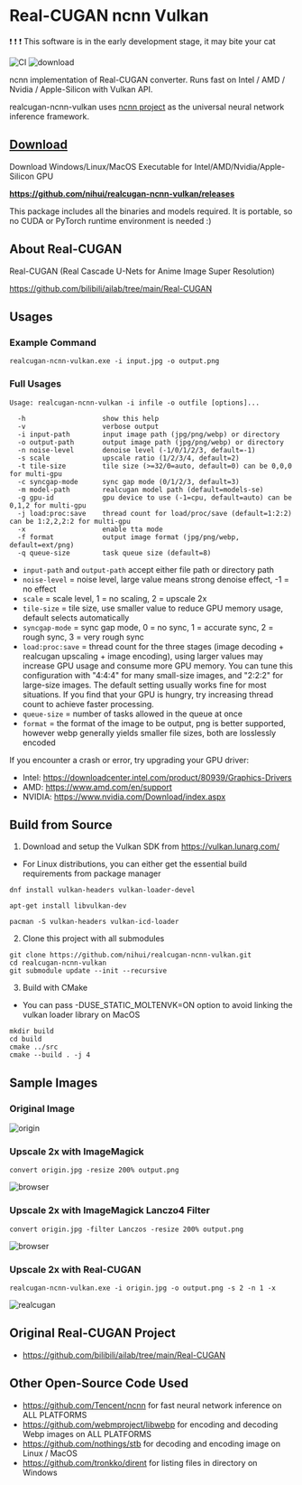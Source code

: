 # Real-CUGAN ncnn Vulkan

:exclamation: :exclamation: :exclamation: This software is in the early development stage, it may bite your cat

![CI](https://github.com/nihui/realcugan-ncnn-vulkan/workflows/CI/badge.svg)
![download](https://img.shields.io/github/downloads/nihui/realcugan-ncnn-vulkan/total.svg)

ncnn implementation of Real-CUGAN converter. Runs fast on Intel / AMD / Nvidia / Apple-Silicon with Vulkan API.

realcugan-ncnn-vulkan uses [ncnn project](https://github.com/Tencent/ncnn) as the universal neural network inference
framework.

## [Download](https://github.com/nihui/realcugan-ncnn-vulkan/releases)

Download Windows/Linux/MacOS Executable for Intel/AMD/Nvidia/Apple-Silicon GPU

**https://github.com/nihui/realcugan-ncnn-vulkan/releases**

This package includes all the binaries and models required. It is portable, so no CUDA or PyTorch runtime environment is
needed :)

## About Real-CUGAN

Real-CUGAN (Real Cascade U-Nets for Anime Image Super Resolution)

https://github.com/bilibili/ailab/tree/main/Real-CUGAN

## Usages

### Example Command

```shell
realcugan-ncnn-vulkan.exe -i input.jpg -o output.png
```

### Full Usages

```console
Usage: realcugan-ncnn-vulkan -i infile -o outfile [options]...

  -h                   show this help
  -v                   verbose output
  -i input-path        input image path (jpg/png/webp) or directory
  -o output-path       output image path (jpg/png/webp) or directory
  -n noise-level       denoise level (-1/0/1/2/3, default=-1)
  -s scale             upscale ratio (1/2/3/4, default=2)
  -t tile-size         tile size (>=32/0=auto, default=0) can be 0,0,0 for multi-gpu
  -c syncgap-mode      sync gap mode (0/1/2/3, default=3)
  -m model-path        realcugan model path (default=models-se)
  -g gpu-id            gpu device to use (-1=cpu, default=auto) can be 0,1,2 for multi-gpu
  -j load:proc:save    thread count for load/proc/save (default=1:2:2) can be 1:2,2,2:2 for multi-gpu
  -x                   enable tta mode
  -f format            output image format (jpg/png/webp, default=ext/png)
  -q queue-size        task queue size (default=8)
```

- `input-path` and `output-path` accept either file path or directory path
- `noise-level` = noise level, large value means strong denoise effect, -1 = no effect
- `scale` = scale level, 1 = no scaling, 2 = upscale 2x
- `tile-size` = tile size, use smaller value to reduce GPU memory usage, default selects automatically
- `syncgap-mode` = sync gap mode, 0 = no sync, 1 = accurate sync, 2 = rough sync, 3 = very rough sync
- `load:proc:save` = thread count for the three stages (image decoding + realcugan upscaling + image encoding), using
  larger values may increase GPU usage and consume more GPU memory. You can tune this configuration with "4:4:4" for
  many small-size images, and "2:2:2" for large-size images. The default setting usually works fine for most situations.
  If you find that your GPU is hungry, try increasing thread count to achieve faster processing.
- `queue-size` = number of tasks allowed in the queue at once
- `format` = the format of the image to be output, png is better supported, however webp generally yields smaller file
  sizes, both are losslessly encoded

If you encounter a crash or error, try upgrading your GPU driver:

- Intel: https://downloadcenter.intel.com/product/80939/Graphics-Drivers
- AMD: https://www.amd.com/en/support
- NVIDIA: https://www.nvidia.com/Download/index.aspx

## Build from Source

1. Download and setup the Vulkan SDK from https://vulkan.lunarg.com/

- For Linux distributions, you can either get the essential build requirements from package manager

```shell
dnf install vulkan-headers vulkan-loader-devel
```

```shell
apt-get install libvulkan-dev
```

```shell
pacman -S vulkan-headers vulkan-icd-loader
```

2. Clone this project with all submodules

```shell
git clone https://github.com/nihui/realcugan-ncnn-vulkan.git
cd realcugan-ncnn-vulkan
git submodule update --init --recursive
```

3. Build with CMake

- You can pass -DUSE_STATIC_MOLTENVK=ON option to avoid linking the vulkan loader library on MacOS

```shell
mkdir build
cd build
cmake ../src
cmake --build . -j 4
```

## Sample Images

### Original Image

![origin](images/0.jpg)

### Upscale 2x with ImageMagick

```shell
convert origin.jpg -resize 200% output.png
```

![browser](images/1.png)

### Upscale 2x with ImageMagick Lanczo4 Filter

```shell
convert origin.jpg -filter Lanczos -resize 200% output.png
```

![browser](images/4.png)

### Upscale 2x with Real-CUGAN

```shell
realcugan-ncnn-vulkan.exe -i origin.jpg -o output.png -s 2 -n 1 -x
```

![realcugan](images/2.png)

## Original Real-CUGAN Project

- https://github.com/bilibili/ailab/tree/main/Real-CUGAN

## Other Open-Source Code Used

- https://github.com/Tencent/ncnn for fast neural network inference on ALL PLATFORMS
- https://github.com/webmproject/libwebp for encoding and decoding Webp images on ALL PLATFORMS
- https://github.com/nothings/stb for decoding and encoding image on Linux / MacOS
- https://github.com/tronkko/dirent for listing files in directory on Windows
